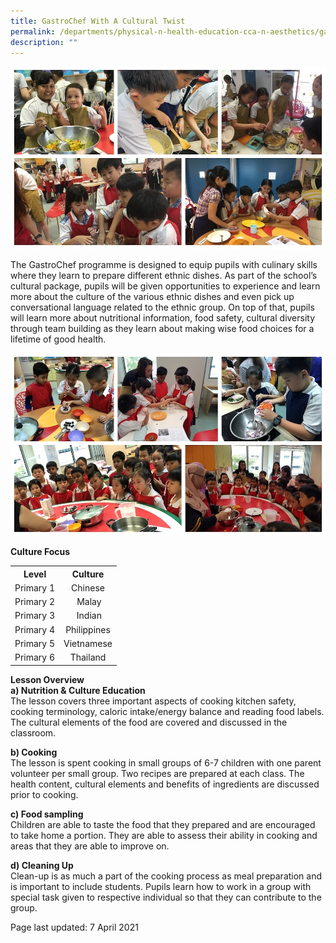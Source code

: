 ```yaml
---
title: GastroChef With A Cultural Twist
permalink: /departments/physical-n-health-education-cca-n-aesthetics/gastrochef-with-a-cultural-twist/
description: ""
---
```

<img src="/images/gastro1.jpg">
<p>The GastroChef programme is designed to equip pupils with culinary skills where they learn to prepare different ethnic dishes. As part of the school&rsquo;s cultural package, pupils will be given opportunities to experience and learn more about the culture of the various ethnic dishes and even pick up conversational language related to the ethnic group. On top of that, pupils will learn more about nutritional information, food safety, cultural diversity through team building as they learn about making wise food choices for a lifetime of good health.</p>
<img src="/images/gastro2.jpg">
<p><strong>Culture Focus&nbsp;</strong></p>
<table style="margin-left: auto; margin-right: auto;">
<tbody>
<tr>
<th style="text-align: center;">Level</th>
<th style="text-align: center;">Culture</th>
</tr>
<tr style="text-align: center;">
<td>Primary 1</td>
<td>Chinese</td>
</tr>
<tr style="text-align: center;">
<td>Primary 2</td>
<td>&nbsp;Malay</td>
</tr>
<tr style="text-align: center;">
<td>Primary 3</td>
<td>&nbsp;Indian</td>
</tr>
<tr style="text-align: center;">
<td>Primary 4</td>
<td>Philippines</td>
</tr>
<tr style="text-align: center;">
<td>Primary 5</td>
<td>Vietnamese</td>
</tr>
<tr style="text-align: center;">
<td>Primary 6</td>
<td>Thailand</td>
</tr>
</tbody>
</table>
<p><strong>Lesson Overview<br /></strong><strong>a) Nutrition &amp; Culture Education<br /></strong>The lesson covers three important aspects of cooking kitchen safety, cooking terminology, caloric intake/energy balance and reading food labels. The cultural elements of the food are covered and discussed in the classroom.</p>
<p><strong>b) Cooking<br /></strong>The lesson is spent cooking in small groups of 6-7 children with one parent volunteer per small group. Two recipes are prepared at each class. The health content, cultural elements and benefits of ingredients are discussed prior to cooking.</p>
<p><strong>c) Food sampling<br /></strong>Children are able to taste the food that they prepared and are encouraged to take home a portion. They are able to assess their ability in cooking and areas that they are able to improve on.</p>
<p><strong>d) Cleaning Up<br /></strong>Clean-up is as much a part of the cooking process as meal preparation and is important to include students. Pupils learn how to work in a group with special task given to respective individual so that they can contribute to the group.</p>
<p>Page last updated: 7 April 2021</p>
